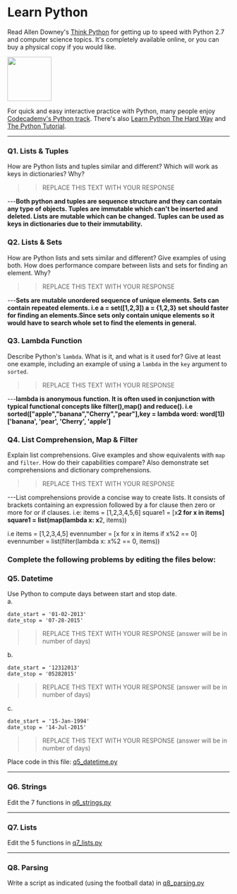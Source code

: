 # Learn Python

Read Allen Downey's [Think Python](http://www.greenteapress.com/thinkpython/) for getting up to speed with Python 2.7 and computer science topics. It's completely available online, or you can buy a physical copy if you would like.

<a href="http://www.greenteapress.com/thinkpython/"><img src="img/think_python.png" style="width: 100px;" target="_blank"></a>

For quick and easy interactive practice with Python, many people enjoy [Codecademy's Python track](http://www.codecademy.com/en/tracks/python). There's also [Learn Python The Hard Way](http://learnpythonthehardway.org/book/) and [The Python Tutorial](https://docs.python.org/2/tutorial/).

---

### Q1. Lists &amp; Tuples

How are Python lists and tuples similar and different? Which will work as keys in dictionaries? Why?

>> REPLACE THIS TEXT WITH YOUR RESPONSE

---**Both python and tuples are sequence structure and they can contain any type of objects. Tuples are immutable which can't be inserted and deleted. Lists are mutable which can be changed. Tuples can be used  as keys in dictionaries due to their immutability.**

### Q2. Lists &amp; Sets

How are Python lists and sets similar and different? Give examples of using both. How does performance compare between lists and sets for finding an element. Why?


>> REPLACE THIS TEXT WITH YOUR RESPONSE

---**Sets are mutable unordered sequence of unique elements. Sets can contain repeated elements.
i.e a = set([1,2,3])
a = {1,2,3}
set should faster for finding an elements.Since sets only contain unique elements so it would have to search whole set to find the elements in general.**

### Q3. Lambda Function

Describe Python's `lambda`. What is it, and what is it used for? Give at least one example, including an example of using a `lambda` in the `key` argument to `sorted`.

>> REPLACE THIS TEXT WITH YOUR RESPONSE

---**lambda is anonymous function. It is often used in conjunction with typical functional concepts like filter(),map() and reduce().
i.e sorted(["apple","banana","Cherry","pear"],key = lambda word: word[1])
['banana', 'pear', 'Cherry', 'apple']**


### Q4. List Comprehension, Map &amp; Filter

Explain list comprehensions. Give examples and show equivalents with `map` and `filter`. How do their capabilities compare? Also demonstrate set comprehensions and dictionary comprehensions.

>> REPLACE THIS TEXT WITH YOUR RESPONSE

---List comprehensions provide a concise way to create lists. It consists of brackets containing an expression followed by a for clause then zero or more for or if clauses.
i.e:
items = [1,2,3,4,5,6]
square1 = [x**2 for x in items]
square1 = list(map(lambda x: x**2, items))

i.e
items = [1,2,3,4,5]
evennumber = [x for x in items if x%2 == 0]
evennumber = list(filter(lambda x: x%2 == 0, items))

### Complete the following problems by editing the files below:

### Q5. Datetime
Use Python to compute days between start and stop date.   
a.  

```
date_start = '01-02-2013'    
date_stop = '07-28-2015'
```

>> REPLACE THIS TEXT WITH YOUR RESPONSE (answer will be in number of days)

b.  
```
date_start = '12312013'  
date_stop = '05282015'  
```

>> REPLACE THIS TEXT WITH YOUR RESPONSE (answer will be in number of days)

c.  
```
date_start = '15-Jan-1994'      
date_stop = '14-Jul-2015'  
```

>> REPLACE THIS TEXT WITH YOUR RESPONSE  (answer will be in number of days)

Place code in this file: [q5_datetime.py](python/q5_datetime.py)

---

### Q6. Strings
Edit the 7 functions in [q6_strings.py](python/q6_strings.py)

---

### Q7. Lists
Edit the 5 functions in [q7_lists.py](python/q7_lists.py)

---

### Q8. Parsing
Write a script as indicated (using the football data) in [q8_parsing.py](python/q8_parsing.py)
